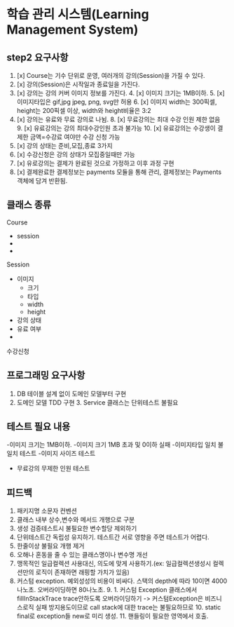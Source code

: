 # 학습 관리 시스템(Learning Management System)

## step2 요구사항

1. [x] Course는 기수 단위로 운영, 여러개의 강의(Session)을 가질 수 있다.
2. [x] 강의(Session)은 시작일과 종료일을 가진다.
3. [x] 강의는 강의 커버 이미지 정보를 가진다.
    4. [x] 이미지 크기는 1MB이하.
    5. [x] 이미지타입은 gif,jpg jpeg, png, svg만 허용
    6. [x] 이미지 width는 300픽셀, height는 200픽셀 이상, width와 height비율은 3:2
7. [x] 강의는 유료와 무료 강의로 나뉨.
    8. [x]  무료강의는 최대 수강 인원 제한 없음
    9. [x]  유료강의는 강의 최대수강인원 초과 불가능
    10. [x]  유료강의는 수강생이 결제한 금액=수강료 여야만 수강 신청 가능
11. [x]  강의 상태는 준비,모집,종료 3가지
12. [x]  수강신청은 강의 상태가 모집중일때만 가능
13. [x]  유로강의는 결제가 완료된 것으로 가정하고 이후 과정 구현
14. [x]  결제완료한 결제정보는 payments 모듈을 통해 관리, 결제정보는 Payments 객체에
    담겨 반환됨.

## 클래스 종류

Course

- session
-
-

Session

- 이미지
    - 크기
    - 타입
    - width
    - height
- 강의 상태
- 유료 여부
-

수강신청

## 프로그래밍 요구사항

1. DB 테이블 설계 없이 도메인 모델부터 구현
2. 도메인 모델 TDD 구현
    3. Service 클래스는 단위테스트 불필요

## 테스트 필요 내용

-이미지 크기는 1MB이하.
-이미지 크기 1MB 초과 및 0이하 실패
-이미지타입 일치 불일치 테스트
-이미지 사이즈 테스트

- 무료강의 무제한 인원 테스트

## 피드백

1. 패키지명 소문자 컨벤션
2. 클래스 내부 상수,변수와 메서드 개행으로 구분
3. 생성 검증테스트시 불필요한 변수할당 제외하기
4. 단위테스트간 독립성 유지하기. 테스트간 서로 영향을 주면 테스트가 어렵다.
5. 한줄이상 불필요 개행 제거
6. 오해나 혼동을 줄 수 있는 클래스명이나 변수명 개선
7. 맹목적인 일급컬렉션 사용대신, 의도에 맞게 사용하기.(ex: 일급컬렉션생성시 컬렉션만의 로직이 존재하면 래핑할 가치가 있음)
8. 커스텀 exception. 예외성성의 비용이 비싸다. 스택의 depth에 따라 10이면 4000나노초. 오버라이딩하면 80나노초.
    9.
        1. 커스텀 Exception 클래스에서 fillInStackTrace trace안하도록 오버라이딩하기 -> 커스텀Exception은 비즈니스로직 실패 방지용도이므로 call stack에 대한
           trace는 불필요하므로
    10. static final로 exception들 new로 미리 생성.
    11. 핸들링이 필요한 영역에서 호출.